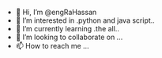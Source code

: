 - 👋 Hi, I’m @engRaHassan
- 👀 I’m interested in .python and java script..
- 🌱 I’m currently learning .the all..
- 💞️ I’m looking to collaborate on ...
- 📫 How to reach me ...

<!---
engRaHassan/engRaHassan is a ✨ special ✨ repository because its `README.md` (this file) appears on your GitHub profile.
You can click the Preview link to take a look at your changes.
--->
